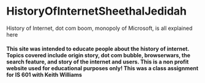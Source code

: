 # HistoryOfInternetSheethalJedidah
History of Internet, dot com boom, monopoly of Microsoft, is all explained here

#### This site was intended to educate people about the history of internet. Topics covered include origin story, dot com bubble, browserwars, the search feature, and story of the internet and users. This is a non profit website used for educational purposes only! This was a class assignment for IS 601 with Keith Williams
